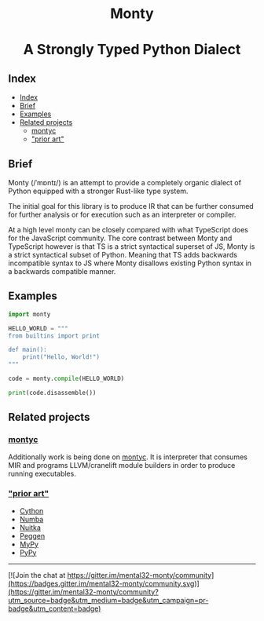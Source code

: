 <h1 align="center">Monty</h1>

<h1 align="center">A Strongly Typed Python Dialect</h1>

## Index

- [Index](#index)
- [Brief](#brief)
- [Examples](#examples)
- [Related projects](#related-projects)
  - [montyc](#montyc)
  - ["prior art"](#prior-art)


## Brief

Monty (/ˈmɒntɪ/) is an attempt to provide a completely organic dialect of
Python equipped with a stronger Rust-like type system.

The initial goal for this library is to produce IR that can be further consumed
for further analysis or for execution such as an interpreter or compiler.

At a high level monty can be closely compared with what TypeScript does for the
JavaScript community. The core contrast between Monty and TypeScript however is
that TS is a strict syntactical superset of JS, Monty is a strict syntactical
subset of Python. Meaning that TS adds backwards incompatible syntax to JS
where Monty disallows existing Python syntax in a backwards compatible manner.

## Examples

```py
import monty

HELLO_WORLD = """
from builtins import print

def main():
    print("Hello, World!")
"""

code = monty.compile(HELLO_WORLD)

print(code.disassemble())
```

## Related projects

### [montyc](https://github.com/mental32/montyc)

Additionally work is being done on [montyc](https://github.com/mental32/montyc).
It is interpreter that consumes MIR and programs LLVM/cranelift module builders
in order to produce running executables.

### ["prior art"](https://github.com/rust-lang/rfcs/blob/master/text/2333-prior-art.md)

- [Cython](https://github.com/cython/cython)
- [Numba](https://github.com/numba/numba)
- [Nuitka](https://github.com/Nuitka/Nuitka)
- [Peggen](https://github.com/gvanrossum/pegen)
- [MyPy](https://github.com/python/mypy)
- [PyPy](https://foss.heptapod.net/pypy/pypy)

<hr>

[![Join the chat at https://gitter.im/mental32-monty/community](https://badges.gitter.im/mental32-monty/community.svg)](https://gitter.im/mental32-monty/community?utm_source=badge&utm_medium=badge&utm_campaign=pr-badge&utm_content=badge)
